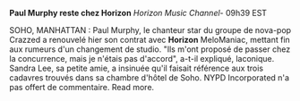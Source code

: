 **Paul Murphy reste chez Horizon**
*Horizon Music Channel*- 09h39 EST

SOHO, MANHATTAN : Paul Murphy, le chanteur star du groupe de nova-pop Crazzed a renouvelé hier son contrat avec **Horizon** MeloManiac, mettant fin aux rumeurs d'un changement de studio. "Ils m'ont proposé de passer chez la concurrence, mais je n'étais pas d'accord", a-t-il expliqué, laconique. Sandra Lee, sa petite amie, a insinuée qu'il faisait référence aux trois cadavres trouvés dans sa chambre d'hôtel de Soho. NYPD Incorporated n'a pas offert de commentaire. Read more.